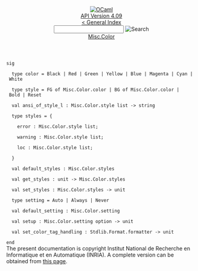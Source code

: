 <!-- ((! set title API !)) ((! set documentation !)) ((! set api !)) ((! set nobreadcrumb !)) -->
<div class="api"><header><nav class="toc brand"><a class="brand" href="https://ocaml.org/"><img src="colour-logo-gray.svg" class="svg" alt="OCaml"></a></nav><nav class="toc"><div class="toc_version"><a href="/docs" id="version-select">API Version 4.09</a></div><a href="index.html">&lt; General Index</a><div class="api_search"><input type="text" name="apisearch" id="api_search" oninput="mySearch(false);" onkeypress="this.oninput();" onclick="this.oninput();" onpaste="this.oninput();">
<img src="search_icon.svg" alt="Search" class="svg" onclick="mySearch(false)"></div>
<div id="search_results"></div><div class="toc_title"><a href="Misc.Color.html">Misc.Color</a></div><ul></ul></nav></header>
<code class="code"><span class="keyword">sig</span><br>
&nbsp;&nbsp;<span class="keyword">type</span>&nbsp;color&nbsp;=&nbsp;<span class="constructor">Black</span>&nbsp;<span class="keywordsign">|</span>&nbsp;<span class="constructor">Red</span>&nbsp;<span class="keywordsign">|</span>&nbsp;<span class="constructor">Green</span>&nbsp;<span class="keywordsign">|</span>&nbsp;<span class="constructor">Yellow</span>&nbsp;<span class="keywordsign">|</span>&nbsp;<span class="constructor">Blue</span>&nbsp;<span class="keywordsign">|</span>&nbsp;<span class="constructor">Magenta</span>&nbsp;<span class="keywordsign">|</span>&nbsp;<span class="constructor">Cyan</span>&nbsp;<span class="keywordsign">|</span>&nbsp;<span class="constructor">White</span><br>
&nbsp;&nbsp;<span class="keyword">type</span>&nbsp;style&nbsp;=&nbsp;<span class="constructor">FG</span>&nbsp;<span class="keyword">of</span>&nbsp;<span class="constructor">Misc</span>.<span class="constructor">Color</span>.color&nbsp;<span class="keywordsign">|</span>&nbsp;<span class="constructor">BG</span>&nbsp;<span class="keyword">of</span>&nbsp;<span class="constructor">Misc</span>.<span class="constructor">Color</span>.color&nbsp;<span class="keywordsign">|</span>&nbsp;<span class="constructor">Bold</span>&nbsp;<span class="keywordsign">|</span>&nbsp;<span class="constructor">Reset</span><br>
&nbsp;&nbsp;<span class="keyword">val</span>&nbsp;ansi_of_style_l&nbsp;:&nbsp;<span class="constructor">Misc</span>.<span class="constructor">Color</span>.style&nbsp;list&nbsp;<span class="keywordsign">-&gt;</span>&nbsp;string<br>
&nbsp;&nbsp;<span class="keyword">type</span>&nbsp;styles&nbsp;=&nbsp;{<br>
&nbsp;&nbsp;&nbsp;&nbsp;error&nbsp;:&nbsp;<span class="constructor">Misc</span>.<span class="constructor">Color</span>.style&nbsp;list;<br>
&nbsp;&nbsp;&nbsp;&nbsp;warning&nbsp;:&nbsp;<span class="constructor">Misc</span>.<span class="constructor">Color</span>.style&nbsp;list;<br>
&nbsp;&nbsp;&nbsp;&nbsp;loc&nbsp;:&nbsp;<span class="constructor">Misc</span>.<span class="constructor">Color</span>.style&nbsp;list;<br>
&nbsp;&nbsp;}<br>
&nbsp;&nbsp;<span class="keyword">val</span>&nbsp;default_styles&nbsp;:&nbsp;<span class="constructor">Misc</span>.<span class="constructor">Color</span>.styles<br>
&nbsp;&nbsp;<span class="keyword">val</span>&nbsp;get_styles&nbsp;:&nbsp;unit&nbsp;<span class="keywordsign">-&gt;</span>&nbsp;<span class="constructor">Misc</span>.<span class="constructor">Color</span>.styles<br>
&nbsp;&nbsp;<span class="keyword">val</span>&nbsp;set_styles&nbsp;:&nbsp;<span class="constructor">Misc</span>.<span class="constructor">Color</span>.styles&nbsp;<span class="keywordsign">-&gt;</span>&nbsp;unit<br>
&nbsp;&nbsp;<span class="keyword">type</span>&nbsp;setting&nbsp;=&nbsp;<span class="constructor">Auto</span>&nbsp;<span class="keywordsign">|</span>&nbsp;<span class="constructor">Always</span>&nbsp;<span class="keywordsign">|</span>&nbsp;<span class="constructor">Never</span><br>
&nbsp;&nbsp;<span class="keyword">val</span>&nbsp;default_setting&nbsp;:&nbsp;<span class="constructor">Misc</span>.<span class="constructor">Color</span>.setting<br>
&nbsp;&nbsp;<span class="keyword">val</span>&nbsp;setup&nbsp;:&nbsp;<span class="constructor">Misc</span>.<span class="constructor">Color</span>.setting&nbsp;option&nbsp;<span class="keywordsign">-&gt;</span>&nbsp;unit<br>
&nbsp;&nbsp;<span class="keyword">val</span>&nbsp;set_color_tag_handling&nbsp;:&nbsp;<span class="constructor">Stdlib</span>.<span class="constructor">Format</span>.formatter&nbsp;<span class="keywordsign">-&gt;</span>&nbsp;unit<br>
<span class="keyword">end</span></code>
<div class="copyright">The present documentation is copyright Institut National de Recherche en Informatique et en Automatique (INRIA). A complete version can be obtained from <a href="http://caml.inria.fr/pub/docs/manual-ocaml/">this page</a>.</div></div>